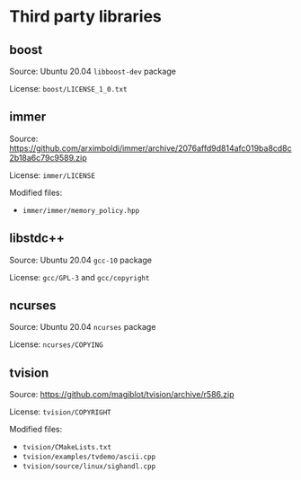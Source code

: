 # Third party libraries

## boost
Source: Ubuntu 20.04 `libboost-dev` package

License: `boost/LICENSE_1_0.txt`

## immer
Source: https://github.com/arximboldi/immer/archive/2076affd9d814afc019ba8cd8c2b18a6c79c9589.zip

License: `immer/LICENSE`

Modified files:
- `immer/immer/memory_policy.hpp`

## libstdc++
Source: Ubuntu 20.04 `gcc-10` package

License: `gcc/GPL-3` and `gcc/copyright`

## ncurses
Source: Ubuntu 20.04 `ncurses` package

License: `ncurses/COPYING`

## tvision
Source: https://github.com/magiblot/tvision/archive/r586.zip

License: `tvision/COPYRIGHT`

Modified files:
- `tvision/CMakeLists.txt`
- `tvision/examples/tvdemo/ascii.cpp`
- `tvision/source/linux/sighandl.cpp`
